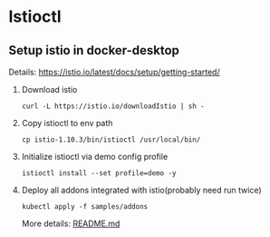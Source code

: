 # Istioctl

## Setup istio in docker-desktop
Details: https://istio.io/latest/docs/setup/getting-started/

1. Download istio

    ```
    curl -L https://istio.io/downloadIstio | sh -
    ```

2. Copy istioctl to env path

    ```
    cp istio-1.10.3/bin/istioctl /usr/local/bin/
    ```

3. Initialize istioctl via demo config profile

    ```
    istioctl install --set profile=demo -y
    ```

4. Deploy all addons integrated with istio(probably need run twice)

    ```
    kubectl apply -f samples/addons
    ```
    More details: [README.md](istio-1.10.3/samples/addons/README.md)
